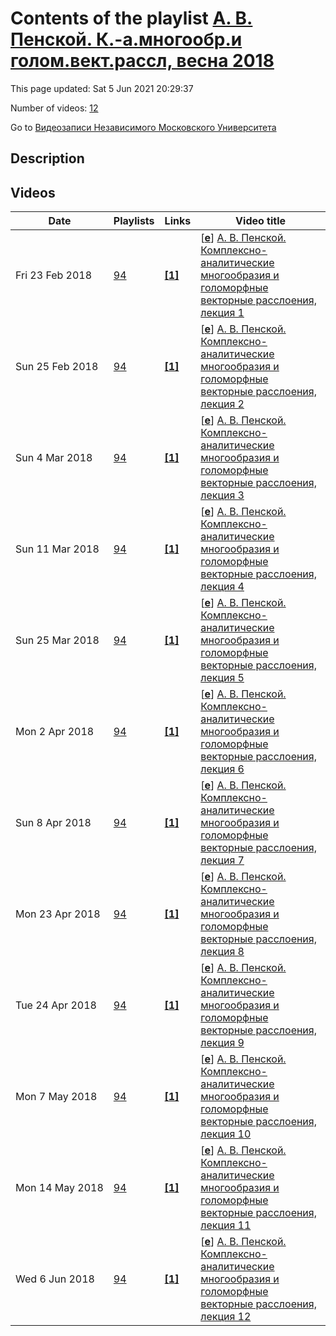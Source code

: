 # Contents of the playlist [А. В. Пенской. К.-а.многообр.и голом.вект.рассл, весна 2018](https://www.youtube.com/playlist?list=PLp9ABVh6_x4GX660CuW9jybXbD8a_qh-d)

This page updated: Sat 5 Jun 2021 20:29:37

Number of videos: [12](#videos)

Go to [Видеозаписи Независимого Московского Университета](../README.md)

## Description



## Videos

|Date|Playlists|Links|Video title|
|---|---|---|---|
| Fri&nbsp;23&nbsp;Feb&nbsp;2018 | [94](../playlists/94 "А. В. Пенской. К.-а.многообр.и голом.вект.рассл, весна 2018") | [**[1]**](http://ium.mccme.ru/s18/f17-penskoi.html) | [[**e**](https://studio.youtube.com/video/CyESxPYrMsc/edit "Edit")] [А. В. Пенской. Комплексно-аналитические многообразия и голоморфные векторные расслоения, лекция 1](https://www.youtube.com/watch?v=CyESxPYrMsc&list=PLp9ABVh6_x4GX660CuW9jybXbD8a_qh-d "Продолжение спецкурса &#34;Комплексно-аналитические многообразия и голоморфные векторные расслоения&#34;. Спецкурс рекомендован для 3 курса и старше. &#013;15 февраля 2018 г. 17:30, НМУ 303 (Большой Власьевский пер., 11)&#013;http://ium.mccme.ru/s18/f17-penskoi.html") |
| Sun&nbsp;25&nbsp;Feb&nbsp;2018 | [94](../playlists/94 "А. В. Пенской. К.-а.многообр.и голом.вект.рассл, весна 2018") | [**[1]**](http://ium.mccme.ru/s18/f17-penskoi.html) | [[**e**](https://studio.youtube.com/video/3gsH3ia34lI/edit "Edit")] [А. В. Пенской. Комплексно-аналитические многообразия и голоморфные векторные расслоения, лекция 2](https://www.youtube.com/watch?v=3gsH3ia34lI&list=PLp9ABVh6_x4GX660CuW9jybXbD8a_qh-d "Продолжение спецкурса &#34;Комплексно-аналитические многообразия и голоморфные векторные расслоения&#34;. Спецкурс рекомендован для 3 курса и старше. &#013;22 февраля 2018 г. 17:30, НМУ 303 (Большой Власьевский пер., 11)&#013;http://ium.mccme.ru/s18/f17-penskoi.html") |
| Sun&nbsp;4&nbsp;Mar&nbsp;2018 | [94](../playlists/94 "А. В. Пенской. К.-а.многообр.и голом.вект.рассл, весна 2018") | [**[1]**](http://ium.mccme.ru/s18/f17-penskoi.html) | [[**e**](https://studio.youtube.com/video/ggW46z2NE30/edit "Edit")] [А. В. Пенской. Комплексно-аналитические многообразия и голоморфные векторные расслоения, лекция 3](https://www.youtube.com/watch?v=ggW46z2NE30&list=PLp9ABVh6_x4GX660CuW9jybXbD8a_qh-d "Продолжение спецкурса &#34;Комплексно-аналитические многообразия и голоморфные векторные расслоения&#34;. Спецкурс рекомендован для 3 курса и старше. &#013;1 марта 2018 г. 17:30, НМУ 303 (Большой Власьевский пер., 11)&#013;http://ium.mccme.ru/s18/f17-penskoi.html") |
| Sun&nbsp;11&nbsp;Mar&nbsp;2018 | [94](../playlists/94 "А. В. Пенской. К.-а.многообр.и голом.вект.рассл, весна 2018") | [**[1]**](http://ium.mccme.ru/s18/f17-penskoi.html) | [[**e**](https://studio.youtube.com/video/Ha2mamLNMmQ/edit "Edit")] [А. В. Пенской. Комплексно-аналитические многообразия и голоморфные векторные расслоения, лекция 4](https://www.youtube.com/watch?v=Ha2mamLNMmQ&list=PLp9ABVh6_x4GX660CuW9jybXbD8a_qh-d "Продолжение спецкурса &#34;Комплексно-аналитические многообразия и голоморфные векторные расслоения&#34;. Спецкурс рекомендован для 3 курса и старше. &#013;8 марта 2018 г. 17:30, НМУ 303 (Большой Власьевский пер., 11)&#013;http://ium.mccme.ru/s18/f17-penskoi.html") |
| Sun&nbsp;25&nbsp;Mar&nbsp;2018 | [94](../playlists/94 "А. В. Пенской. К.-а.многообр.и голом.вект.рассл, весна 2018") | [**[1]**](http://ium.mccme.ru/s18/f17-penskoi.html) | [[**e**](https://studio.youtube.com/video/uZBmro1sl3U/edit "Edit")] [А. В. Пенской. Комплексно-аналитические многообразия и голоморфные векторные расслоения, лекция 5](https://www.youtube.com/watch?v=uZBmro1sl3U&list=PLp9ABVh6_x4GX660CuW9jybXbD8a_qh-d "Продолжение спецкурса &#34;Комплексно-аналитические многообразия и голоморфные векторные расслоения&#34;. Спецкурс рекомендован для 3 курса и старше. &#013;15 марта 2018 г. 17:30, НМУ 303 (Большой Власьевский пер., 11)&#013;http://ium.mccme.ru/s18/f17-penskoi.html") |
| Mon&nbsp;2&nbsp;Apr&nbsp;2018 | [94](../playlists/94 "А. В. Пенской. К.-а.многообр.и голом.вект.рассл, весна 2018") | [**[1]**](http://ium.mccme.ru/s18/f17-penskoi.html) | [[**e**](https://studio.youtube.com/video/kQUvZVWX_B4/edit "Edit")] [А. В. Пенской. Комплексно-аналитические многообразия и голоморфные векторные расслоения, лекция 6](https://www.youtube.com/watch?v=kQUvZVWX_B4&list=PLp9ABVh6_x4GX660CuW9jybXbD8a_qh-d "22 марта занятия не было.&#013;Продолжение спецкурса &#34;Комплексно-аналитические многообразия и голоморфные векторные расслоения&#34;. Спецкурс рекомендован для 3 курса и старше. &#013;29 марта 2018 г. 17:30, НМУ 303 (Большой Власьевский пер., 11)&#013;http://ium.mccme.ru/s18/f17-penskoi.html") |
| Sun&nbsp;8&nbsp;Apr&nbsp;2018 | [94](../playlists/94 "А. В. Пенской. К.-а.многообр.и голом.вект.рассл, весна 2018") | [**[1]**](http://ium.mccme.ru/s18/f17-penskoi.html) | [[**e**](https://studio.youtube.com/video/EWX8tfICu8E/edit "Edit")] [А. В. Пенской. Комплексно-аналитические многообразия и голоморфные векторные расслоения, лекция 7](https://www.youtube.com/watch?v=EWX8tfICu8E&list=PLp9ABVh6_x4GX660CuW9jybXbD8a_qh-d "Продолжение спецкурса &#34;Комплексно-аналитические многообразия и голоморфные векторные расслоения&#34;. Спецкурс рекомендован для 3 курса и старше. &#013;5 апреля 2018 г. 17:30, НМУ 303 (Большой Власьевский пер., 11)&#013;http://ium.mccme.ru/s18/f17-penskoi.html") |
| Mon&nbsp;23&nbsp;Apr&nbsp;2018 | [94](../playlists/94 "А. В. Пенской. К.-а.многообр.и голом.вект.рассл, весна 2018") | [**[1]**](http://ium.mccme.ru/s18/f17-penskoi.html) | [[**e**](https://studio.youtube.com/video/APctQYRgFI8/edit "Edit")] [А. В. Пенской. Комплексно-аналитические многообразия и голоморфные векторные расслоения, лекция 8](https://www.youtube.com/watch?v=APctQYRgFI8&list=PLp9ABVh6_x4GX660CuW9jybXbD8a_qh-d "Продолжение спецкурса &#34;Комплексно-аналитические многообразия и голоморфные векторные расслоения&#34;. Спецкурс рекомендован для 3 курса и старше. &#013;12 апреля 2018 г. 17:30, НМУ 303 (Большой Власьевский пер., 11)&#013;http://ium.mccme.ru/s18/f17-penskoi.html") |
| Tue&nbsp;24&nbsp;Apr&nbsp;2018 | [94](../playlists/94 "А. В. Пенской. К.-а.многообр.и голом.вект.рассл, весна 2018") | [**[1]**](http://ium.mccme.ru/s18/f17-penskoi.html) | [[**e**](https://studio.youtube.com/video/i0QCW4i-CfA/edit "Edit")] [А. В. Пенской. Комплексно-аналитические многообразия и голоморфные векторные расслоения, лекция 9](https://www.youtube.com/watch?v=i0QCW4i-CfA&list=PLp9ABVh6_x4GX660CuW9jybXbD8a_qh-d "Продолжение спецкурса &#34;Комплексно-аналитические многообразия и голоморфные векторные расслоения&#34;. Спецкурс рекомендован для 3 курса и старше. &#013;19 апреля 2018 г. 17:30, НМУ 303 (Большой Власьевский пер., 11)&#013;http://ium.mccme.ru/s18/f17-penskoi.html") |
| Mon&nbsp;7&nbsp;May&nbsp;2018 | [94](../playlists/94 "А. В. Пенской. К.-а.многообр.и голом.вект.рассл, весна 2018") | [**[1]**](http://ium.mccme.ru/s18/f17-penskoi.html) | [[**e**](https://studio.youtube.com/video/w1gOvRJcKEg/edit "Edit")] [А. В. Пенской. Комплексно-аналитические многообразия и голоморфные векторные расслоения, лекция 10](https://www.youtube.com/watch?v=w1gOvRJcKEg&list=PLp9ABVh6_x4GX660CuW9jybXbD8a_qh-d "Продолжение спецкурса &#34;Комплексно-аналитические многообразия и голоморфные векторные расслоения&#34;. Спецкурс рекомендован для 3 курса и старше. &#013;26 апреля 2018 г. 17:30, НМУ 303 (Большой Власьевский пер., 11)&#013;http://ium.mccme.ru/s18/f17-penskoi.html") |
| Mon&nbsp;14&nbsp;May&nbsp;2018 | [94](../playlists/94 "А. В. Пенской. К.-а.многообр.и голом.вект.рассл, весна 2018") | [**[1]**](http://ium.mccme.ru/s18/f17-penskoi.html) | [[**e**](https://studio.youtube.com/video/dNKCdwXy1gU/edit "Edit")] [А. В. Пенской. Комплексно-аналитические многообразия и голоморфные векторные расслоения, лекция 11](https://www.youtube.com/watch?v=dNKCdwXy1gU&list=PLp9ABVh6_x4GX660CuW9jybXbD8a_qh-d "Продолжение спецкурса &#34;Комплексно-аналитические многообразия и голоморфные векторные расслоения&#34;. Спецкурс рекомендован для 3 курса и старше. &#013;11 мая 2018 г. 17:30, НМУ 303 (Большой Власьевский пер., 11)&#013;http://ium.mccme.ru/s18/f17-penskoi.html") |
| Wed&nbsp;6&nbsp;Jun&nbsp;2018 | [94](../playlists/94 "А. В. Пенской. К.-а.многообр.и голом.вект.рассл, весна 2018") | [**[1]**](http://ium.mccme.ru/s18/f17-penskoi.html) | [[**e**](https://studio.youtube.com/video/C55cdFwmcP8/edit "Edit")] [А. В. Пенской. Комплексно-аналитические многообразия и голоморфные векторные расслоения, лекция 12](https://www.youtube.com/watch?v=C55cdFwmcP8&list=PLp9ABVh6_x4GX660CuW9jybXbD8a_qh-d "Продолжение спецкурса &#34;Комплексно-аналитические многообразия и голоморфные векторные расслоения&#34;. Спецкурс рекомендован для 3 курса и старше. &#013;18 мая 2018 г. 17:30, НМУ 303 (Большой Власьевский пер., 11)&#013;http://ium.mccme.ru/s18/f17-penskoi.html") |
